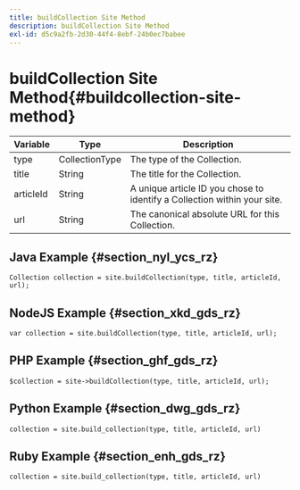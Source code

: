```yaml
---
title: buildCollection Site Method
description: buildCollection Site Method
exl-id: d5c9a2fb-2d30-44f4-8ebf-24b0ec7babee
---
```

# buildCollection Site Method{#buildcollection-site-method}

|Variable|Type|Description|
|--- |--- |--- |
|type|CollectionType|The type of the Collection.|
|title|String|The title for the Collection.|
|articleId|String|A unique article ID you chose to identify a Collection within your site.|
|url|String|The canonical absolute URL for this Collection.|

## Java Example {#section_nyl_ycs_rz}

```
Collection collection = site.buildCollection(type, title, articleId, url); 

```

## NodeJS Example {#section_xkd_gds_rz}

```
var collection = site.buildCollection(type, title, articleId, url); 

```

## PHP Example {#section_ghf_gds_rz}

```
$collection = site->buildCollection(type, title, articleId, url); 

```

## Python Example {#section_dwg_gds_rz}

```
collection = site.build_collection(type, title, articleId, url) 

```

## Ruby Example {#section_enh_gds_rz}

```
collection = site.build_collection(type, title, articleId, url) 

```
